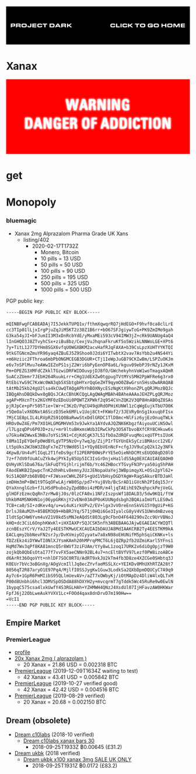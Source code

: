 [![](media/project_dark_home.png)](documentation.md)

# Xanax

![](media/warning_danger_of_addiction.gif)

# get

# Monopoly

### bluemagic

- Xanax 2mg Alprazalom Pharma Grade UK Xans
    - listing/402
        - 2020-02-17T1732Z
            - Monero, Bitcoin
            - 10 pills = 13 USD
            - 50 pills = 50 USD
            - 100 pills = 90 USD
            - 250 pills = 195 USD
            - 500 pills = 325 USD
            - 1000 pills = 500 USD

PGP public key:

```
-----BEGIN PGP PUBLIC KEY BLOCK-----

mQINBFwgFCABEADAj7I5JekkTUPQ1v/fthmXqwqrRQ7jHdEGO+F9hvf0ca8clLrE
cc3TIp01lLjxIrgPjuZqJiM5KT2z30Z1B6rr+bO67SFJgiywToG+PK9ZmIMo9gah
G3ka54yJI+bFJumII3M3xDnRcbYdE/yMxaMEi593cV94IMW3jZ+cRk9UANUg4aQ4
lInGHQO3J8ZTvyhCSx+ziBu8bz/CexjVuJhqnaFkruKf5o5WzikLNNWoLGE+XPt6
7y+TitL1277DYHm8SGX6vfqU0WGXBKM2acvHafRJqFAXA+b39CsLpzXUHTYYKTQI
9tkGTGNcmZmuYR96yaq4ZBuEJ5Z9Shoo0J2di6YITwbtX2vav7AsYbb2u4NS44Yi
+m6Hziic2FThroa6mbPbONGMCEGB3DGUR+CTj1IeWpJuGB79CKIwBm/LSPZuOKJm
e6v7nSPlMvu7eAWwIEZoPS1sjZ2Wri6bPyEenOP8a6L/kguv09ebPJ9rNZy1JKxM
Pm+OPEZG3XMFdCZkklTGzwiDRFWIDOuvpjDJ8fO/GWchekyhnVoW1woTmagxAQmR
SuACzZUemr7JEbH264RuukLrr+CHg1UdEXZw0tgpugTVtMYsSMH2PpWFRe6g3rx0
RtEbiYwS9C7KxWc0WA3qb5XSbtgbHYxrQqGeZHT9qymO0Z8wGrsn5HssDwARAQAB
tAtMb25kb24gU2lsa4kCUwQTAQgAPhYhBOXNycESzNgKtX9honZPLgQRJMozBQJc
IBQgAhsDBQkDwx0gBQsJCAcCBhUKCQgLAgQWAgMBAh4BAheAAAoJEHZPLgQRJMoz
agAP+MXcnTtx2KGYMF0zEDoUi0PQWTZXPWkf2q954CVnZQK2V3QP8HnABOqZ8SAs
pjRJpCe+pPr505Tie+lWr+C3KzD/PqCU49qURdOPHiKUNWl1zCqWgEujkTbU7O0K
r5QeOalvX6DNxtA6SczD3Sek6MFLv1Uoj8Ct+FKWof2/3JEVRy0nSg1kxuqbFIsx
7MjC1E8pLIL4LRVpRZS91Q0BaRwwStxDdlGRDC1TlD8mc+NlFiz6yjEzOnuqTWLk
HROv0wZ4E/Pm7XO1HLGMGMHVm53x9JwkYa1AYdvAJQZNK6KbgzfAiyouUCiN5Owl
/l7LgzqDPs6POJD+zs/+mr9ltuBHxmsWUb3IRwCkPp3O5ATbvoBXfCRY8CHkuw6s
u7Gku4W2WwxE3NBu7oYSi5N1+CdjKdCgK37L51fbOaZdRQFvuqMoixqUTPtsIUoK
t8Ma1IpEYQeFp0WdBYLgVTP5NzO+y7wqJg/ZijPIrTGYUnEkSyCziBMAscc12VE/
Lt5pUks2WJbW3Z8qFx7eZ7t9Wd05l1+YQy8EbVEnNcF+cfgJJV9uCpQ2k12y3NFk
4Kpw8/Un4vPlIGqL2T1feDs9gcf12PERP00WsPrYE5eOieNhDCMtsEUQO8qD20lO
7z+f7dV0fUuACuZYk4wjPYkIy85Up5IC3IsGrDnjxHa1ldS5Ag0EXCAUIAEQAOH0
QVHyVKlSDa676a/SkFuQTYGjhlrijmT6b/Yc46ZHBocYTGvyFN3Prya50ig5hPAH
FAodEWKB2IpwpcTnK2dhHhLv8emnyJUzJENopaUaYej3WBpimqyXL+OSs2pYl62+
9i51AQ8Pzb6BVBQr+FJWsxeCWHLZ6FS+gUd1VbHsyDGDYAgW+RagSAkurBTDJaHl
imDHm3mP+BW1t9TGqOFwLAjrW80Sp/pd7+Yuj8Vb/BcSrAD1iGVcNh2PIdq15Jrr
QYaXnnglGzb+fJLHSdPbubo2yZpdBBoi4zMDR/m4ljqTAEihE9ZkqhpckPejVeGL
glHOFzEzmcQqRn7zrMw8jJ0s/0lzCFA0xi1NFzIszpsWf18DALD3/5dw9KQ1/ftW
UhkbM4MSNKHN1oj06ypGRKnjY2vENn03AdP0oKUUNgdsbgh2BQAiaImUfLLES0w1
TCB+ca0/SI+zdKev4q/u+wi4uKirkUPv2/EV+lgx3vV0reEnnSkVG15Y0gUiP+KG
DrlsJ8AuM2h+85BEM3Q9+HbBRJYq/571j0HQi6Ge3IyalcG8yV4VS1UWndmBzveq
IldtSpCHW6Yvm4uV21V0kd5sMNJeAQdSt803Lg9cFbnO4F648290vZcc9UrVBNoJ
kHQ+dc3CiL6OnphKWxKl+iHXIAXPr5QJCSK5nfh3ABEBAAGJAjwEGAEIACYWIQTl
zcnBEszYCrV/YaJ2Ty4EESTKMwUCXCAUIAIbDAUJA8MdIAAKCRB2Ty4EESTKM9kA
EACLqmy2bbNevFN2srJy/DvKVmiyOIyyatw7a8xN98oEHUNifM5phSqiCKNKv+ls
fDZzEkz4iDYWwTI0NlXJYsmKAmh20hMPrqPMCT6L6jQZRp2fb2UZmiKarl5YFns1
HqMd7Wv3qPf8KA81mncQ5r8WVf3ziFUAm/tYy8wL1zoq17URK2x6diOgOpjzT9W0
zojkQb8QbEsOtaI77f7vvFX5aeCNNn92BL4u7+ncEltBVfV97Lezf0PW8izoABCe
d6ArRt36OqoVYt+nhlDF7SOC0RTU/AdRT9xkJU2kTm4fb3D8ze4XZCGe0SHbtq3J
K0EUr7bVc3oBGnXg/AOgVcmIllJq8ecZYvfaeMSSLXc+YEIKDv0MhUXhRTZA28t7
8056qT2R87aryO1E97Pq4/MjlfI0SSJygKw1Guw3LodkSa2QXbDpmDQUCyC7A9q9
Ay7c6+1GpR6PmMIibS95QLlmUevAV+/aZT7xOWbyKj/iOtMApDz4DliW4lxQLTxM
P00d8Unbhi6hcl3DMVSpOSDdA88hDXYH2y+mvcqrmT7gTddk5Wc45RuRe9w0EwlN
1bypqC575csa4lxkUwfY4S3RGLHAh+YZHMWH4QNzJ4XsdUl07IjHFavzAW0HKWar
FpfJ6j22ObLweAukYVXV1Lc+FOOd4qax8dnDrvD7m190Hw==
=VcI1
-----END PGP PUBLIC KEY BLOCK-----
```

## Empire Market

### PremierLeague

- [profile](http://alu4z7a3upjtlqva.onion/u/PremierLeague)
- [20x Xanax 2mg ( alprazolam )](http://alu4z7a3upjtlqva.onion/product/85426/69/184817)
    - 20 Xanax = 21.86 USD = 0.002318 BTC
- [PremierLeague](http://v6u2ngtpiihou77b.onion/product/85428/69/184817) (2019-12-09T1634Z waiting to test)
    - 42 Xanax = 43.41 USD = 0.005842 BTC
- [PremierLeague](http://5h2csvvbrksbrcrn.onion/product/85426/69/184817) (2019-10-27 verified good)
    - 42 Xanax = 42.42 USD = 0.004516 BTC
- [PremierLeague](http://5h2csvvbrksbrcrn.onion/product/85426/69/184817) (2019-08-29 verified)
    - 20 Xanax = 20.68 = 0.002150 BTC

## Dream (obsolete)

- [Dream c10labs](http://t3e6ly3uoif4zcw2.onion/contactMember?member=c10labs) (2018-10 verified)
    - [Dream c10labs xanax bars 30](http://t3e6ly3uoif4zcw2.onion/viewProduct?offer=967954.716073)
        - 2018-09-25T1933Z ฿0.00645 (£31.2)
- [Dream ukbk](http://t3e6ly3uoif4zcw2.onion/contactMember?member=ukbk) (2018 verified)
    - [Dream ukbk x100 xanax 3mg SALE UK ONLY](http://t3e6ly3uoif4zcw2.onion/viewProduct?offer=97621.135270)
        - 2018-09-25T1931Z ฿0.0172 (£83.2)
